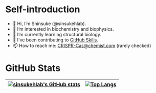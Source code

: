 # Self-introduction
- 👋 Hi, I’m Shinsuke (@sinsukehlab).
- 👀 I’m interested in biochemistry and biophysics.
- 🌱 I’m currently learning structural biology.
- 💞️ I've been contributing to [GitHub Skills](https://skills.github.com/).
- 📫 How to reach me: CRISPR-Cas@chemist.com (rarely checked)

# GitHub Stats
|[![sinsukehlab's GitHub stats](https://github-readme-stats-git-masterrstaa-rickstaa.vercel.app/api?username=sinsukehlab&show_icons=true)](https://github.com/anuraghazra/github-readme-stats)|[![Top Langs](https://github-readme-stats-git-masterrstaa-rickstaa.vercel.app/api/top-langs/?username=sinsukehlab&layout=compact&langs_count=10)](https://github.com/anuraghazra/github-readme-stats)|
|-|-|

<!---
sinsukehlab/sinsukehlab is a ✨ special ✨ repository because its `README.md` (this file) appears on your GitHub profile.
You can click the Preview link to take a look at your changes.
--->
